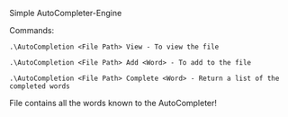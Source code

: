 ﻿Simple AutoCompleter-Engine

Commands:

    .\AutoCompletion <File Path> View - To view the file
    
    .\AutoCompletion <File Path> Add <Word> - To add to the file
    
    .\AutoCompletion <File Path> Complete <Word> - Return a list of the completed words

File contains all the words known to the AutoCompleter!
